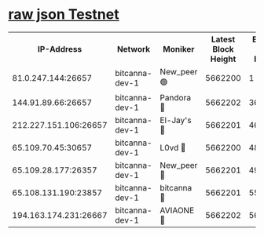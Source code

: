 [raw json Testnet](https://rpc-check.bcat.stavr.tech/bcat/rpc-bcat-result.json)
=


<table><tr><th>IP-Address</th><th>Network</th><th>Moniker</th><th>Latest Block Height</th><th>Earliest Block Height</th><th>Catching Up</th><th>Tx Index</th><th>Voting Power</th><th>Scan Time</th></tr><tr><td>81.0.247.144:26657</td><td>bitcanna-dev-1</td><td>New_peer 🟢</td><td>5662200</td><td>1</td><td>False</td><td>on</td><td>0</td><td>2023-12-25T00:20:35.678013481UTC</td></tr><tr><td>144.91.89.66:26657</td><td>bitcanna-dev-1</td><td>Pandora 🔴</td><td>5662202</td><td>3675711</td><td>False</td><td>on</td><td>2096387</td><td>2023-12-25T00:20:45.436762216UTC</td></tr><tr><td>212.227.151.106:26657</td><td>bitcanna-dev-1</td><td>El-Jay's 🔴</td><td>5662201</td><td>4670391</td><td>False</td><td>on</td><td>2218164</td><td>2023-12-25T00:20:42.365378223UTC</td></tr><tr><td>65.109.70.45:30657</td><td>bitcanna-dev-1</td><td>L0vd 🔴</td><td>5662200</td><td>4828155</td><td>False</td><td>on</td><td>7920</td><td>2023-12-25T00:20:35.980696464UTC</td></tr><tr><td>65.109.28.177:26357</td><td>bitcanna-dev-1</td><td>New_peer 🔴</td><td>5662201</td><td>4952911</td><td>False</td><td>on</td><td>2237067</td><td>2023-12-25T00:20:42.690763701UTC</td></tr><tr><td>65.108.131.190:23857</td><td>bitcanna-dev-1</td><td>bitcanna 🔴</td><td>5662201</td><td>5562201</td><td>False</td><td>off</td><td>82368</td><td>2023-12-25T00:20:43.034126472UTC</td></tr><tr><td>194.163.174.231:26667</td><td>bitcanna-dev-1</td><td>AVIAONE 🔴</td><td>5662202</td><td>5661361</td><td>False</td><td>on</td><td>1949865</td><td>2023-12-25T00:20:47.922078033UTC</td></tr></table>